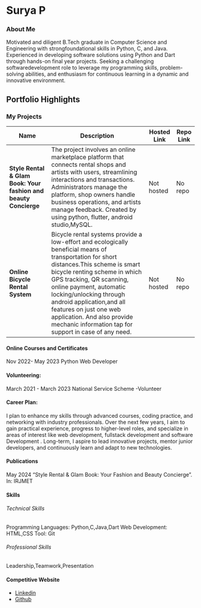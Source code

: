 # Surya P

### About Me

Motivated and diligent B.Tech graduate in Computer Science and Engineering with strongfoundational skills in Python, C, and Java. Experienced in developing software solutions using Python and Dart through hands-on final year projects. Seeking a challenging softwaredevelopment role to leverage my programming skills, problem-solving abilities, and enthusiasm for continuous learning in a dynamic and innovative environment.

## Portfolio Highlights
### My Projects

| Name                                                             | Description                                                                                          | Hosted Link                              | Repo Link                                                      |
|------------------------------------------------------------------|------------------------------------------------------------------------------------------------------|------------------------------------------|----------------------------------------------------------------|
| **Style Rental & Glam Book: Your fashion and beauty Concierge**  | The project involves an online marketplace platform that connects rental shops and artists with users, streamlining interactions and transactions. Administrators manage the platform, shop owners handle business operations, and artists manage feedback. Created by using python, flutter, android studio,MySQL.                                                                                               | Not hosted                               |  No repo              |                                                |
| **Online Bicycle Rental System**                                 | Bicycle rental systems provide a low-effort and ecologically beneficial means of transportation for short distances.This  scheme is smart bicycle renting scheme in which GPS tracking,  QR  scanning, online payment, automatic locking/unlocking through android  application,and all features on just one web application. And also provide   mechanic information tap for support in case of any need.   | Not hosted       |    No repo                 |


                                                                     
                                                                     

                                                



#### Online Courses and Certificates
Nov 2022- May 2023
Python Web Developer


#### Volunteering:

March 2021 - March 2023
National Service Scheme -Volunteer


#### Career Plan:
I plan to enhance my skills through advanced courses, coding practice, and networking with industry professionals. Over the next few years, I aim to gain practical 
experience, progress to higher-level roles, and specialize in areas of interest like web development, fullstack development and software Development . Long-term, I 
aspire to lead innovative projects, mentor junior developers, and continuously learn and adapt to new technologies.



#### Publications
May 2024
“Style Rental & Glam Book: Your Fashion and Beauty Concierge”. In: IRJMET


#### Skills
###### Technical Skills
Programming Languages: Python,C,Java,Dart
Web Development: HTML,CSS
Tool: Git

###### Professional Skills
Leadership,Teamwork,Presentation


#### Competitive Website
- [Linkedin](https://www.linkedin.com/in/surya-p-a690b32b0?trk=contact-info)
- [Github](https://github.com/suryap60)
